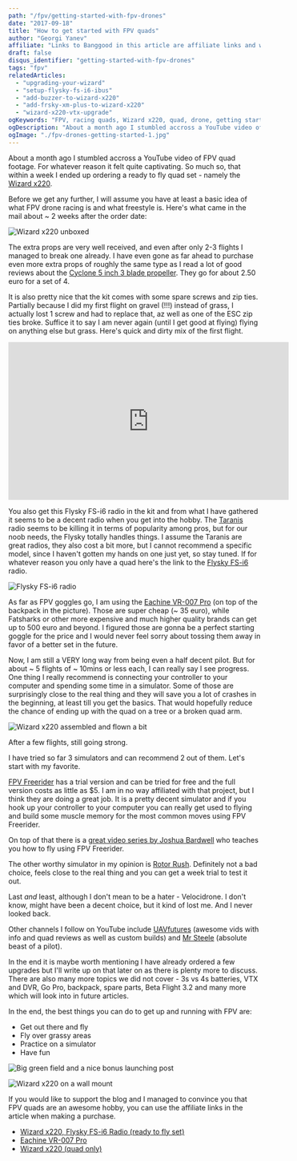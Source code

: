 ```yaml
---
path: "/fpv/getting-started-with-fpv-drones"
date: "2017-09-18"
title: "How to get started with FPV quads"
author: "Georgi Yanev"
affiliate: "Links to Banggood in this article are affiliate links and would support the blog if used to make a purchase."
draft: false
disqus_identifier: "getting-started-with-fpv-drones"
tags: "fpv"
relatedArticles:
  - "upgrading-your-wizard"
  - "setup-flysky-fs-i6-ibus"
  - "add-buzzer-to-wizard-x220"
  - "add-frsky-xm-plus-to-wizard-x220"
  - "wizard-x220-vtx-upgrade"
ogKeywords: "FPV, racing quads, Wizard x220, quad, drone, getting started, learn to fly quads"
ogDescription: "About a month ago I stumbled accross a YouTube video of FPV drone footage. For whatever reason it felt quite captivating. So much so, that within a week I ended up ordering a ready to fly drone set - namely the Wizard x220."
ogImage: "./fpv-drones-getting-started-1.jpg"
---
```


About a month ago I stumbled accross a YouTube video of FPV quad footage. For whatever reason it felt quite captivating. So much so, that within a week I ended up ordering a ready to fly quad set - namely the [Wizard x220][1].

Before we get any further, I will assume you have at least a basic idea of what FPV drone racing is and what freestyle is. Here's what came in the mail about ~ 2 weeks after the order date:

![Wizard x220 unboxed](fpv-drones-getting-started-1.jpg)

The extra props are very well received, and even after only 2-3 flights I managed to break one already. I have even gone as far ahead to purchase even more extra props of roughly the same type as I read a lot of good reviews about the [Cyclone 5 inch 3 blade propeller][2]. They go for about 2.50 euro for a set of 4.

It is also pretty nice that the kit comes with some spare screws and zip ties. Partially because I did my first flight on gravel (!!!) instead of grass, I actually lost 1 screw and had to replace that, az well as one of the ESC zip ties broke.
Suffice it to say I am never again (until I get good at flying) flying on anything else but grass.
Here's quick and dirty mix of the first flight.

<iframe width="560" height="315" src="https://www.youtube.com/embed/oumHGODwJ-s?rel=0" frameborder="0" allowfullscreen></iframe>

You also get this Flysky FS-i6 radio in the kit and from what I have gathered it seems to be a decent radio when you get into the hobby. The [Taranis][3] radio seems to be killing it in terms of popularity among pros, but for our noob needs, the Flysky totally handles things. I assume the Taranis are great radios, they also cost a bit more, but I cannot recommend a specific model, since I haven't gotten my hands on one just yet, so stay tuned. If for whatever reason you only have a quad here's the link to the [Flysky FS-i6][4] radio.

![Flysky FS-i6 radio](fpv-drones-getting-started-2.jpg)

As far as FPV goggles go, I am using the [Eachine VR-007 Pro][5] (on top of the backpack in the picture). Those are super cheap (~ 35 euro), while Fatsharks or other more expensive and much higher quality brands can get up to 500 euro and beyond. I figured those are gonna be a perfect starting goggle for the price and I would never feel sorry about tossing them away in favor of a better set in the future.

Now, I am still a VERY long way from being even a half decent pilot. But for about ~ 5 flights of ~ 10mins or less each, I can really say I see progress. One thing I really recommend is connecting your controller to your computer and spending some time in a simulator. Some of those are surprisingly close to the real thing and they will save you a lot of crashes in the beginning, at least till you get the basics. That would hopefully reduce the chance of ending up with the quad on a tree or a broken quad arm.

![Wizard x220 assembled and flown a bit](fpv-drones-getting-started-4.jpg)

After a few flights, still going strong.

I have tried so far 3 simulators and can recommend 2 out of them. Let's start with my favorite.

[FPV Freerider][6] has a trial version and can be tried for free and the full version costs as little as $5. I am in no way affiliated with that project, but I think they are doing a great job. It is a pretty decent simulator and if you hook up your controller to your computer you can really get used to flying and build some muscle memory for the most common moves using FPV Freerider.

On top of that there is a [great video series by Joshua Bardwell][7] who teaches you how to fly using FPV Freerider.

The other worthy simulator in my opinion is [Rotor Rush][8]. Definitely not a bad choice, feels close to the real thing and you can get a week trial to test it out.

Last _and_ least, although I don't mean to be a hater - Velocidrone. I don't know, might have been a decent choice, but it kind of lost me. And I never looked back.

Other channels I follow on YouTube include [UAVfutures][9] (awesome vids with info and quad reviews as well as custom builds) and [Mr Steele][10] (absolute beast of a pilot).

In the end it is maybe worth mentioning I have already ordered a few upgrades but I'll write up on that later on as there is plenty more to discuss. There are also many more topics we did not cover - 3s vs 4s batteries, VTX and DVR, Go Pro, backpack, spare parts, Beta Flight 3.2 and many more which will look into in future articles.

In the end, the best things you can do to get up and running with FPV are:

- Get out there and fly
- Fly over grassy areas
- Practice on a simulator
- Have fun

![Big green field and a nice bonus launching post](fpv-drones-getting-started-5.jpg)

![Wizard x220 on a wall mount](fpv-drones-getting-started-3.jpg)

If you would like to support the blog and I managed to convince you that FPV quads are an awesome hobby, you can use the affiliate links in the article when making a purchase.

- [Wizard x220, Flysky FS-i6 Radio (ready to fly set)][1]
- [Eachine VR-007 Pro][5]
- [Wizard x220 (quad only)][11]

[0]: Linkslist
[1]: https://bit.ly/eachine-wizardx220
[2]: https://bit.ly/dal-prop
[3]: https://bit.ly/taranis-x9d
[4]: https://bit.ly/flysky-fs-i6
[5]: https://bit.ly/eachine-vr007
[6]: https://fpv-freerider.itch.io/fpv-freerider
[7]: https://www.youtube.com/watch?v=391D5dX7LKg&list=PLwoDb7WF6c8kjYXam4m3msvRbkORU41GY
[8]: http://rotorrush.com/
[9]: https://www.youtube.com/channel/UC3ioIOr3tH6Yz8qzr418R-g
[10]: https://www.youtube.com/channel/UCQEqPV0AwJ6mQYLmSO0rcNA
[11]: https://bit.ly/only-wizard
